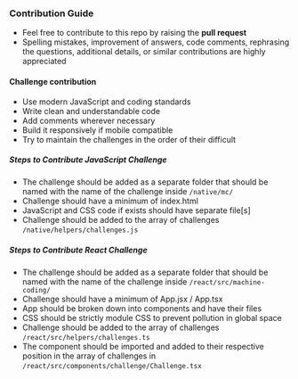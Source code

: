 ### Contribution Guide

- Feel free to contribute to this repo by raising the __pull request__
- Spelling mistakes, improvement of answers, code comments, rephrasing the questions, additional details, or similar contributions are highly appreciated

#### Challenge contribution

- Use modern JavaScript and coding standards
- Write clean and understandable code
- Add comments wherever necessary
- Build it responsively if mobile compatible
- Try to maintain the challenges in the order of their difficult

##### Steps to Contribute JavaScript Challenge

- The challenge should be added as a separate folder that should be named with the name of the challenge inside `/native/mc/`
- Challenge should have a minimum of index.html
- JavaScript and CSS code if exists should have separate file[s]
- Challenge should be added to the array of challenges `/native/helpers/challenges.js`

##### Steps to Contribute React Challenge

- The challenge should be added as a separate folder that should be named with the name of the challenge inside `/react/src/machine-coding/`
- Challenge should have a minimum of App.jsx / App.tsx
- App should be broken down into components and have their files
- CSS should be strictly module CSS to prevent pollution in global space
- Challenge should be added to the array of challenges `/react/src/helpers/challenges.ts`
- The component should be imported and added to their respective position in the array of challenges in `/react/src/components/challenge/Challenge.tsx`
